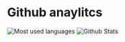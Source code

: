 # Github anaylitcs
![Most used languages](https://github-readme-stats.vercel.app/api/top-langs/?username=ydewolf&amp;theme=radical&amp;show_icons=true&amp;hide_border=true)
![Github Stats](https://github-readme-stats.vercel.app/api?username=ydewolf&amp;theme=radical&amp;show_icons=true&amp;hide_border=true)
